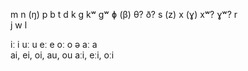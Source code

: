 m		n		(ŋ)	
p  b	t  d			k  ɡ	kʷ  ɡʷ
ɸ  (β)	θ?  ð?	s  (z)		x  (ɣ)	xʷ?  ɣʷ?
r			
j		w
l			


iː	i		uː	u		eː e		oː o 	ə		aː	a	 
ai, ei, oi, au, ou
aːi, eːi, oːi